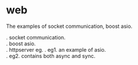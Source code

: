 # web

The examples of socket communication, boost asio. 

. socket communication.  
. boost asio.  
   . httpserver eg.
    . eg1. an example of asio.  
    . eg2. contains both async and sync.
